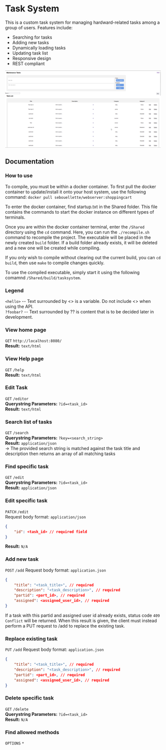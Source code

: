# Task System

This is a custom task system for managing hardward-related tasks among a group of users. Features include:
 - Searching for tasks
 - Adding new tasks
 - Dynamically loading tasks
 - Updating task list
 - Responsive design
 - REST compliant

![Task System Home Page](image.png)

## Documentation

### How to use
To compile, you must be within a docker container. To first pull the docker container to update/install it onto your host system, use the following command: `docker pull sebouellette/webserver:shoppingcart`

To enter the docker container, find startup.txt in the Shared folder. This file contains the commands to start the docker instance on different types of terminals. 

Once you are within the docker container terminal, enter the `/Shared` directory using the `cd` command. Here, you can run the `./recompile.sh` command to recompile the project. The executable will be placed in the newly created `build` folder. If a build folder already exists, it will be deleted and a new one will be created while compiling. 

If you only wish to compile without clearing out the current build, you can `cd build`, then use `make` to compile changes quickly. 

To use the compiled executable, simply start it using the following comamnd `/Shared/build/tasksystem`.

### Legend
`<hello>` -- Text surrounded by <> is a variable. Do not include <> when using the API.<br>
`?foobar?` -- Text surrounded by ?? is content that is to be decided later in development. 


### View home page
`GET` `http://localhost:8080/`<br>
**Result:** `text/html`

### View Help page
`GET` `/help`<br>
**Result:** `text/html`

### Edit Task
`GET` `/editor`<br>
**Querystring Parameters:** `?id=<task_id>`<br>
**Result:** `text/html`

### Search list of tasks
`GET` `/search`<br>
**Querystring Parameters:** `?key=<search_string>`<br>
**Result:** `application/json`<br>
-> The provided search string is matched against the task title and description then returns an array of all matching tasks

### Find specific task
`GET` `/edit`<br>
**Querystring Parameters:** `?id=<task_id>`<br>
**Result:** `application/json`

### Edit specific task
`PATCH` `/edit`<br>
Request body format: `application/json`
```json
{
    "id": <task_id> // required field
}
```
**Result:** `N/A`

### Add new task
`POST` `/add`
Request body format: `application.json`
```json
{
    "title": "<task_title>", // required
    "description": "<task_description>", // required
    "partid": <part_id>, // required
    "assigned": <assigned_user_id>, // required
}
```
If a task with this partid and assigned user id already exists, status code `409 Conflict` will be returned. When this result is given, the client must instead perform a PUT request to /add to replace the existing task.

### Replace existing task
`PUT` `/add`
Request body format: `application.json`
```json
{
    "title": "<task_title>", // required
    "description": "<task_description>", // required
    "partid": <part_id>, // required
    "assigned": <assigned_user_id>, // required
}
```

### Delete specific task
`GET` `/delete`<br>
**Querystring Parameters:** `?id=<task_id>`<br>
**Result:** `N/A`

### Find allowed methods
`OPTIONS` `*`